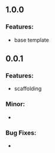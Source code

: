 ## 1.0.0
### Features:
 * base template

## 0.0.1
### Features:
 * scaffolding

### Minor:
 * 

### Bug Fixes:
 * 